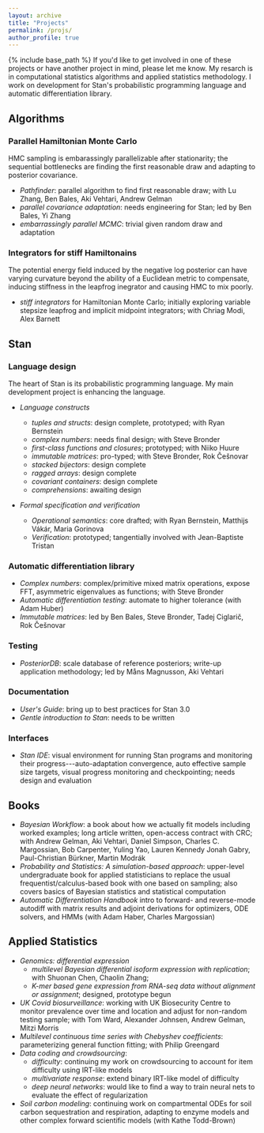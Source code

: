 ```yaml
---
layout: archive
title: "Projects"
permalink: /projs/
author_profile: true
---
```

{% include base_path %}
If you'd like to get involved in one of these projects or have another project in mind, please let me know.  My resarch is in computational statistics algorithms and applied statistics methodology. I work on development for Stan's probabilistic programming language and automatic differentiation library.


## Algorithms
### Parallel Hamiltonian Monte Carlo
HMC sampling is embarassingly parallelizable after stationarity;  the sequential bottlenecks are finding the first reasonable draw and adapting to posterior covariance.
* *Pathfinder*: parallel algorithm to find first reasonable draw; with Lu Zhang, Ben Bales, Aki Vehtari, Andrew Gelman
* *parallel covariance adaptation*: needs engineering for Stan; led by Ben Bales, Yi Zhang
* *embarrassingly parallel MCMC*:  trivial given random draw and adaptation


### Integrators for stiff Hamiltonains
The potential energy field induced by the negative log posterior can have varying curvature beyond the ability of a Euclidean metric to compensate, inducing stiffness in the leapfrog inegrator and causing HMC to mix poorly.
* *stiff integrators* for Hamiltonian Monte Carlo;  initially exploring variable stepsize leapfrog and implicit midpoint integrators; with Chriag Modi, Alex Barnett


## Stan
### Language design
The heart of Stan is its probabilistic programming language.  My main development project is enhancing the language.
* *Language constructs*
    * *tuples and structs*: design complete, prototyped; with Ryan Bernstein
    * *complex numbers*:  needs final design; with Steve Bronder
    * *first-class functions and closures*; prototyped; with Niiko Huure
	* *immutable matrices*: pro-typed; with Steve Bronder, Rok Češnovar
	* *stacked bijectors*: design complete
	* *ragged arrays*: design complete
	* *covariant containers*: design complete
	* *comprehensions*: awaiting design

* *Formal specification and verification*
    * *Operational semantics*: core drafted; with Ryan Bernstein, Matthijs Vákár, Maria Gorinova
	* *Verification*: prototyped; tangentially involved with Jean-Baptiste Tristan

### Automatic differentiation library
* *Complex numbers*: complex/primitive mixed matrix operations, expose FFT, asymmetric eigenvalues as functions; with Steve Bronder
* *Automatic differentiation testing*: automate to higher tolerance (with Adam Huber)
* *Immutable matrices*: led by Ben Bales, Steve Bronder, Tadej Ciglarič, Rok Češnovar

### Testing
* *PosteriorDB*: scale database of reference posteriors; write-up application methodology; led by Måns Magnusson, Aki Vehtari

### Documentation
* *User's Guide*: bring up to best practices for Stan 3.0
* *Gentle introduction to Stan*: needs to be written

### Interfaces
* *Stan IDE*: visual environment for running Stan programs and monitoring their progress---auto-adaptation convergence, auto effective sample size targets, visual progress monitoring and checkpointing; needs design and evaluation


## Books
* *Bayesian Workflow*: a book about how we actually fit models including worked examples; long article written, open-access contract with CRC; with Andrew Gelman, Aki Vehtari, Daniel Simpson, Charles C. Margossian, Bob Carpenter, Yuling Yao, Lauren Kennedy Jonah Gabry, Paul-Christian Bürkner, Martin Modrák
* *Probability and Statistics: A simulation-based approach*: upper-level undergraduate book for applied statisticians to replace the usual frequentist/calculus-based book with one based on sampling; also covers basics of Bayesian statistics and statistical computation
* *Automatic Differentiation Handbook* intro to forward- and reverse-mode autodiff with matrix results and adjoint derivations for optimizers, ODE solvers, and HMMs (with Adam Haber, Charles Margossian)


## Applied Statistics
* *Genomics: differential expression*
    * *multilevel Bayesian differential isoform expression with
      replication*;  with Shuonan Chen, Chaolin Zhang;
	* *K-mer based gene expression from RNA-seq data without
alignment or assignment*; designed, prototype begun
* *UK Covid biosurveillance*: working with UK Biosecurity Centre to monitor
  prevalence over time and location and adjust for non-random testing
  sample; with Tom Ward, Alexander Johnsen, Andrew Gelman, Mitzi
  Morris
* *Multilevel continuous time series with Chebyshev coefficients*:
parameterizing general function fitting; with Philip Greengard
* *Data coding and crowdsourcing*:
    * *difficulty*: continuing my work on crowdsourcing
	to account for item difficulty using IRT-like models
	* *multivariate response*: extend binary IRT-like model of difficulty
    * *deep neural networks*: would like to find a way to train neural
      nets to evaluate the effect of regularization
* *Soil carbon modeling*: continuing work on compartmental ODEs for
  soil carbon sequestration and respiration, adapting to enzyme models
  and other complex forward scientific models (with Kathe Todd-Brown)



